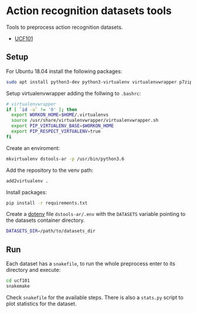 # Action recognition datasets tools

Tools to preprocess action recognition datasets.

* [UCF101](https://www.crcv.ucf.edu/data/UCF101.php)


## Setup

For Ubuntu 18.04 install the following packages:

```bash
sudo apt install python3-dev python3-virtualenv virtualenvwrapper p7zip-full p7zip-rar ffmpeg
```

Setup virtualenvwrapper adding the follwing to `.bashrc`:

```bash
# virtualenvwrapper
if [ `id -u` != '0' ]; then
  export WORKON_HOME=$HOME/.virtualenvs
  source /usr/share/virtualenvwrapper/virtualenvwrapper.sh
  export PIP_VIRTUALENV_BASE=$WORKON_HOME
  export PIP_RESPECT_VIRTUALENV=true
fi
```

Create an enviroment:

```bash
mkvirtualenv dstools-ar -p /usr/bin/python3.6
```

Add the repository to the venv path:
```bash
add2virtualenv .
```

Install packages:
```bash
pip install -r requirements.txt
```

Create a [dotenv](https://pypi.org/project/python-dotenv/) file `dstools-ar/.env` with the `DATASETS` variable pointing to the datasets container directory.

```bash
DATASETS_DIR=/path/to/datasets_dir
```


## Run

Each dataset has a `snakefile`, to run the whole preprocess enter 
to its directory and execute:

```bash
cd ucf101
snakemake
```

Check `snakefile` for the available steps. There is also a `stats.py` script to plot statistics for the dataset.
